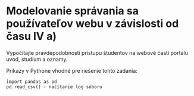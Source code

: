 # Modelovanie správania sa používateľov webu v závislosti od času IV a)

Vypočítajte pravdepodobnosti prístupu študentov na webové časti portálu uvod, studium a oznamy.

Príkazy v Pythone vhodné pre riešenie tohto zadania:

```
import pandas as pd
pd.read_csv() - načítanie log súboru
```

